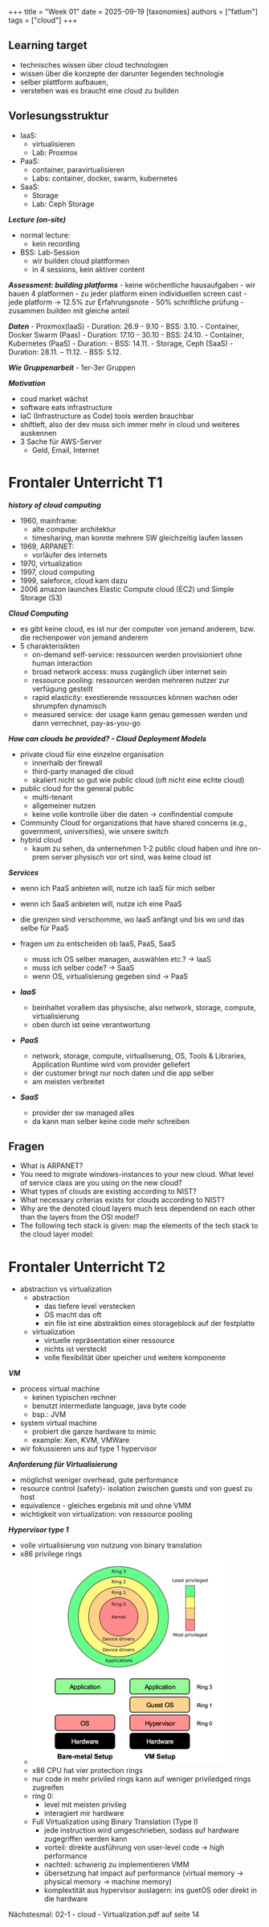 +++
title = "Week 01"
date = 2025-09-19
[taxonomies]
authors = ["fatlum"]
tags = ["cloud"]
+++

## Learning target
- technisches wissen über cloud technologien 
- wissen über die konzepte der darunter liegenden technologie
- selber plattform aufbauen, 
- verstehen was es braucht eine cloud zu builden

## Vorlesungsstruktur
- IaaS:
  - virtualisieren
  - Lab: Proxmox
- PaaS:
  - container, paravirtualisieren
  - Labs: container, docker, swarm, kubernetes
- SaaS:
  - Storage
  - Lab: Ceph Storage

***Lecture (on-site)***
  - normal lecture:
    - kein recording
  - BSS: Lab-Session
    - wir builden cloud plattformen
    - in 4 sessions, kein aktiver content 

***Assessment: building platforms***
    - keine wöchentliche hausaufgaben
    - wir bauen 4 platformen
    - zu jeder platform einen individuellen screen cast 
    - jede platform -> 12.5% zur Erfahrungsnote
    - 50% schriftliche prüfung 
    - zusammen builden mit gleiche anteil

***Daten***
    - Proxmox(IaaS)
      - Duration: 26.9 - 9.10
      - BSS: 3.10.
    - Container, Docker Swarm (Paas)
      - Duration: 17.10 - 30.10
      - BSS: 24.10.
    - Container, Kubernetes (PaaS)
      - Duration: 
      - BSS: 14.11.
    - Storage, Ceph (SaaS)
      - Duration: 28.11. – 11.12.
      - BSS: 5.12.

***Wie Gruppenarbeit***
      - 1er-3er Gruppen

***Motivation***
- coud market wächst
- software eats infrastructure
- IaC (Infrastructure as Code) tools werden brauchbar
- shiftleft, also der dev muss sich immer mehr in cloud und weiteres auskennen
- 3 Sache für AWS-Server
  - Geld, Email, Internet

# Frontaler Unterricht T1
***history of cloud computing***
- 1960, mainframe:
  - alte computer architektur
  - timesharing, man konnte mehrere SW gleichzeitig laufen lassen
- 1969, ARPANET:
  - vorläufer des internets
- 1970, virtualization
- 1997, cloud computing
- 1999, saleforce, cloud kam dazu 
- 2006 amazon launches Elastic Compute cloud (EC2) und Simple Storage (S3)

***Cloud Computing***
- es gibt keine cloud, es ist nur der computer von jemand anderem, bzw. die rechenpower von jemand anderem
- 5 charakterisikten
  - on-demand self-service: ressourcen werden provisioniert ohne human interaction
  - broad network access: muss zugänglich über internet sein
  - ressource pooling: ressourcen werden mehreren nutzer zur verfügung gestellt
  - rapid elasticity: exestierende ressources können wachen oder shrumpfen dynamisch
  - measured service: der usage kann genau gemessen werden und dann verrechnet, pay-as-you-go

***How can clouds be provided? - Cloud Deployment Models***
- private cloud für eine einzelne organisation
  - innerhalb der firewall
  - third-party managed die cloud
  - skaliert nicht so gut wie public cloud (oft nicht eine echte cloud)
- public cloud for the general public
  - multi-tenant
  - allgemeiner nutzen
  - keine volle kontrolle über die daten -> confindential compute
- Community Cloud for organizations that have shared concerns (e.g., government, universities), wie unsere switch
- hybrid cloud 
  - kaum zu sehen, da unternehmen 1-2 public cloud haben und ihre on-prem server physisch vor ort sind, was keine cloud ist

***Services***
- wenn ich PaaS anbieten will, nutze ich IaaS für mich selber
- wenn ich SaaS anbieten will, nutze ich eine PaaS
- die grenzen sind verschomme, wo IaaS anfängt und bis wo und das selbe für PaaS
- fragen um zu entscheiden ob IaaS, PaaS, SaaS
  - muss ich OS selber managen, auswählen etc.? -> IaaS
  - muss ich selber code? -> SaaS
  - wenn OS, virtualisierung gegeben sind -> PaaS

- ***IaaS***
  - beinhaltet vorallem das physische, also network, storage, compute, virtualisierung
  - oben durch ist seine verantwortung

- ***PaaS***
  - network, storage, compute, virtualiserung, OS, Tools & Libraries, Application Runtime wird vom provider geliefert
  - der customer bringt nur noch daten und die app selber
  - am meisten verbreitet

- ***SaaS***
  - provider der sw managed alles
  - da kann man selber keine code mehr schreiben

    
## Fragen
- What is ARPANET?
- You need to migrate windows-instances to your new cloud. What level of service class are you
  using on the new cloud?
- What types of clouds are existing according to NIST?
- What necessary criterias exists for clouds according to NIST?
- Why are the denoted cloud layers much less dependend on each other than the layers from the
  OSI model?
- The following tech stack is given: map the elements of the tech stack to the cloud layer model:

# Frontaler Unterricht T2
- abstraction vs virtualization
  - abstraction
    - das tiefere level verstecken
    - OS macht das oft
    - ein file ist eine abstraktion eines storageblock auf der festplatte
  - virtualization
    - virtuelle repräsentation einer ressource
    - nichts ist versteckt
    - volle flexibilität über speicher und weitere komponente

***VM***
- process virtual machine
  - keinen typischen rechner
  - benutzt intermediate language, java byte code
  - bsp.: JVM
- system virtual machine
  - probiert die ganze hardware to mimic
  - example: Xen, KVM, VMWare
- wir fokussieren uns auf type 1 hypervisor 

***Anforderung für Virtualisierung***
- möglichst weniger overhead, gute performance
- resource control (safety)- isolation zwischen guests und von guest zu host
- equivalence - gleiches ergebnis mit und ohne VMM
- wichtigkeit von virtualization: von ressource pooling

***Hypervisor type 1***
- volle virtualisierung von nutzung von binary translation
- x86 privilege rings
  - ![img.png](img.png)
  - x86 CPU hat vier protection rings
  - nur code in mehr priviled rings kann auf weniger priviledged rings zugreifen
  - ring 0:
    - level mit meisten privileg
    - interagiert mir hardware
  - Full Virtualization using Binary Translation (Type I)
    - jede instruction wird umgeschrieben, sodass auf hardware zugegriffen werden kann
    - vorteil: direkte ausführung von user-level code -> high performance 
    - nachteil: schwierig zu implementieren VMM
    - übersetzung hat impact auf performance (virtual memory → physical memory → machine memory)
    - komplextität aus hypervisor auslagern: ins guetOS oder direkt in die hardware

Nächstesmal: 02-1 - cloud - Virtualization.pdf auf seite 14
